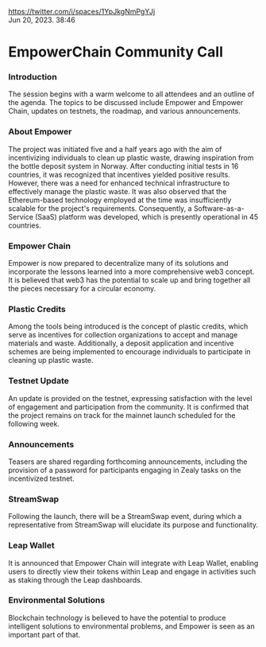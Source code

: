 
https://twitter.com/i/spaces/1YpJkgNmPgYJj    
Jun 20, 2023. 38:46
# EmpowerChain Community Call



### Introduction
The session begins with a warm welcome to all attendees and an outline of the agenda. The topics to be discussed include Empower and Empower Chain, updates on testnets, the roadmap, and various announcements.

### About Empower
The project was initiated five and a half years ago with the aim of incentivizing individuals to clean up plastic waste, drawing inspiration from the bottle deposit system in Norway. After conducting initial tests in 16 countries, it was recognized that incentives yielded positive results. However, there was a need for enhanced technical infrastructure to effectively manage the plastic waste. It was also observed that the Ethereum-based technology employed at the time was insufficiently scalable for the project's requirements. Consequently, a Software-as-a-Service (SaaS) platform was developed, which is presently operational in 45 countries.

### Empower Chain
Empower is now prepared to decentralize many of its solutions and incorporate the lessons learned into a more comprehensive web3 concept. It is believed that web3 has the potential to scale up and bring together all the pieces necessary for a circular economy.

### Plastic Credits
Among the tools being introduced is the concept of plastic credits, which serve as incentives for collection organizations to accept and manage materials and waste. Additionally, a deposit application and incentive schemes are being implemented to encourage individuals to participate in cleaning up plastic waste.

### Testnet Update
An update is provided on the testnet, expressing satisfaction with the level of engagement and participation from the community. It is confirmed that the project remains on track for the mainnet launch scheduled for the following week.

### Announcements
Teasers are shared regarding forthcoming announcements, including the provision of a password for participants engaging in Zealy tasks on the incentivized testnet.

### StreamSwap
Following the launch, there will be a StreamSwap event, during which a representative from StreamSwap will elucidate its purpose and functionality.

### Leap Wallet
It is announced that Empower Chain will integrate with Leap Wallet, enabling users to directly view their tokens within Leap and engage in activities such as staking through the Leap dashboards.

### Environmental Solutions
Blockchain technology is believed to have the potential to produce intelligent solutions to environmental problems, and Empower is seen as an important part of that.
